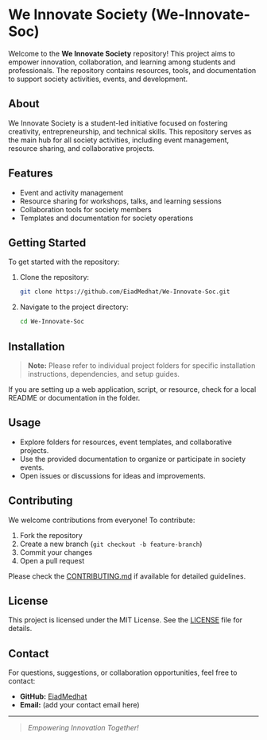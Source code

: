 # We Innovate Society (We-Innovate-Soc)

Welcome to the **We Innovate Society** repository! This project aims to empower innovation, collaboration, and learning among students and professionals. The repository contains resources, tools, and documentation to support society activities, events, and development.

## About

We Innovate Society is a student-led initiative focused on fostering creativity, entrepreneurship, and technical skills. This repository serves as the main hub for all society activities, including event management, resource sharing, and collaborative projects.

## Features

- Event and activity management
- Resource sharing for workshops, talks, and learning sessions
- Collaboration tools for society members
- Templates and documentation for society operations

## Getting Started

To get started with the repository:

1. Clone the repository:
   ```bash
   git clone https://github.com/EiadMedhat/We-Innovate-Soc.git
   ```
2. Navigate to the project directory:
   ```bash
   cd We-Innovate-Soc
   ```

## Installation

> **Note:** Please refer to individual project folders for specific installation instructions, dependencies, and setup guides.

If you are setting up a web application, script, or resource, check for a local README or documentation in the folder.

## Usage

- Explore folders for resources, event templates, and collaborative projects.
- Use the provided documentation to organize or participate in society events.
- Open issues or discussions for ideas and improvements.

## Contributing

We welcome contributions from everyone! To contribute:

1. Fork the repository
2. Create a new branch (`git checkout -b feature-branch`)
3. Commit your changes
4. Open a pull request

Please check the [CONTRIBUTING.md](CONTRIBUTING.md) if available for detailed guidelines.

## License

This project is licensed under the MIT License. See the [LICENSE](LICENSE) file for details.

## Contact

For questions, suggestions, or collaboration opportunities, feel free to contact:

- **GitHub:** [EiadMedhat](https://github.com/EiadMedhat)
- **Email:** (add your contact email here)

---

> *Empowering Innovation Together!*
